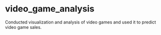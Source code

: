 # video_game_analysis
Conducted visualization and analysis of video games and used it to predict video game sales.
